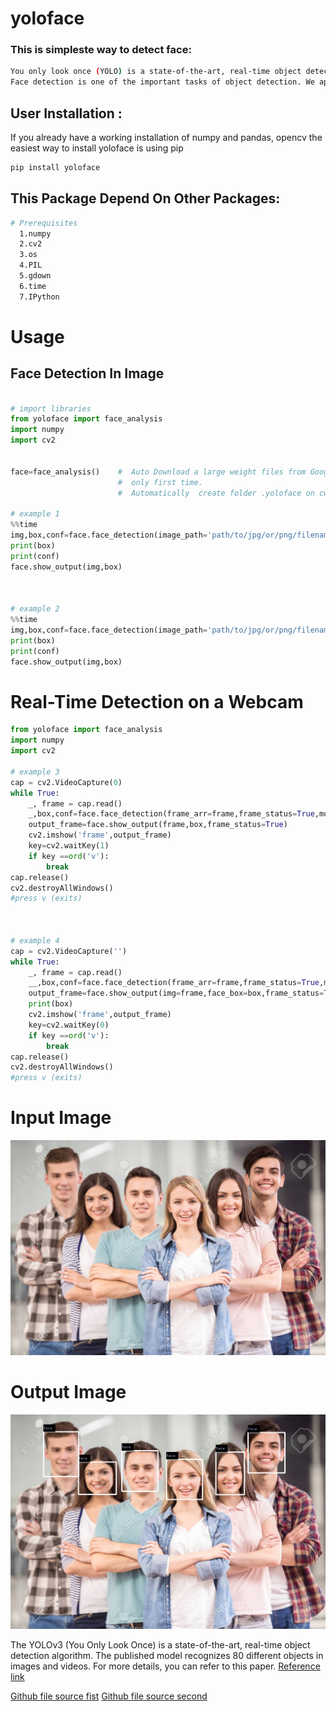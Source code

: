 # yoloface


### This is simpleste way to detect face:
```bash
You only look once (YOLO) is a state-of-the-art, real-time object detection system. It is based on Deep Learning.
Face detection is one of the important tasks of object detection. We apply a single neural network to the full image.This project focuses on improving the accuracy of detecting the face using the model of deep learning network (YOLO).This network divides the image into regions and predicts bounding boxes and probabilities for each region. These bounding boxes are weighted by the predicted probabilities.

```

## User Installation :
If you already have a working installation of numpy and pandas, opencv the easiest way to install yoloface is using pip
```bash
pip install yoloface
```



## This Package Depend On Other Packages:
```bash
# Prerequisites
  1.numpy
  2.cv2
  3.os 
  4.PIL
  5.gdown
  6.time
  7.IPython
```

# Usage

## Face Detection In Image
```python

# import libraries
from yoloface import face_analysis
import numpy
import cv2


face=face_analysis()    #  Auto Download a large weight files from Google Drive.
                        #  only first time.
                        #  Automatically  create folder .yoloface on cwd.

# example 1
%%time
img,box,conf=face.face_detection(image_path='path/to/jpg/or/png/filename.jpg',model='tiny')
print(box)
print(conf)
face.show_output(img,box)



# example 2
%%time
img,box,conf=face.face_detection(image_path='path/to/jpg/or/png/filename.jpg',model='full')
print(box)
print(conf)
face.show_output(img,box)

```
# Real-Time Detection on a Webcam
```python
from yoloface import face_analysis
import numpy
import cv2

# example 3
cap = cv2.VideoCapture(0)
while True: 
    _, frame = cap.read()
    _,box,conf=face.face_detection(frame_arr=frame,frame_status=True,model='tiny')
    output_frame=face.show_output(frame,box,frame_status=True)
    cv2.imshow('frame',output_frame)
    key=cv2.waitKey(1)
    if key ==ord('v'): 
        break 
cap.release()
cv2.destroyAllWindows()
#press v (exits)



# example 4
cap = cv2.VideoCapture('')
while True: 
    _, frame = cap.read()
    __,box,conf=face.face_detection(frame_arr=frame,frame_status=True,model='full')
    output_frame=face.show_output(img=frame,face_box=box,frame_status=True)
    print(box)
    cv2.imshow('frame',output_frame)
    key=cv2.waitKey(0)
    if key ==ord('v'): 
        break 
cap.release()
cv2.destroyAllWindows()
#press v (exits)
```

# Input Image
![input](https://github.com/vishalbpatil1/yoloface/blob/main/br17.jpg)

# Output Image
![output](https://github.com/vishalbpatil1/yoloface/blob/main/ff4.png)


The YOLOv3 (You Only Look Once) is a state-of-the-art, real-time object detection algorithm. The published model recognizes 80 different objects in images and videos. For more details, you can refer to this paper.
[Reference link ](https://pjreddie.com/darknet/yolo/)



[Github file source fist](https://github.com/vishalbpatil1/Supper-face-detection-or-crowd-detection)
[Github file source second](https://github.com/vishalbpatil1/yoloface)
